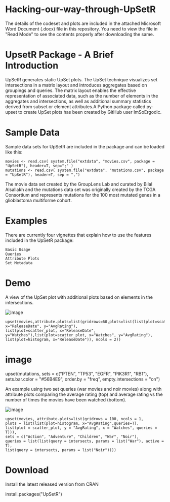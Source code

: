 # Hacking-our-way-through-UpSetR

The details of the codeset and plots are included in the attached Microsoft Word Document (.docx) file in this repository. 
You need to view the file in "Read Mode" to see the contents properly after downloading the same.

UpsetR Package - A Brief Introduction
======================================

UpSetR generates static UpSet plots. The UpSet technique visualizes set intersections in a matrix layout and introduces aggregates based on groupings and queries. The matrix layout enables the effective representation of associated data, such as the number of elements in the aggregates and intersections, as well as additional summary statistics derived from subset or element attributes.A Python package called py-upset to create UpSet plots has been created by GitHub user ImSoErgodic.

Sample Data
============
Sample data sets for UpSetR are included in the package and can be loaded like this:

    movies <- read.csv( system.file("extdata", "movies.csv", package = "UpSetR"), header=T, sep=";" )
    mutations <- read.csv( system.file("extdata", "mutations.csv", package = "UpSetR"), header=T, sep = ",")

The movie data set created by the GroupLens Lab and curated by Bilal Alsallakh and the mutations data set was originally created by the TCGA Consortium and represents mutations for the 100 most mutated genes in a glioblastoma multiforme cohort.

Examples
==========

There are currently four vignettes that explain how to use the features included in the UpSetR package:

    Basic Usage
    Queries
    Attribute Plots
    Set Metadata

Demo
=====
A view of the UpSet plot with additional plots based on elements in the intersections.

![image](https://user-images.githubusercontent.com/26252963/149611309-5637fc8f-d209-4866-9610-430980810244.png)


    upset(movies,attribute.plots=list(gridrows=60,plots=list(list(plot=scatter_plot, x="ReleaseDate", y="AvgRating"),
    list(plot=scatter_plot, x="ReleaseDate", y="Watches"),list(plot=scatter_plot, x="Watches", y="AvgRating"),
    list(plot=histogram, x="ReleaseDate")), ncols = 2))

image
======
upset(mutations, sets = c("PTEN", "TP53", "EGFR", "PIK3R1", "RB1"), sets.bar.color = "#56B4E9",
order.by = "freq", empty.intersections = "on")

An example using two set queries (war movies and noir movies) along with attribute plots comparing the average rating (top) and average rating vs the number of times the movies have been watched (bottom).


![image](https://user-images.githubusercontent.com/26252963/149611339-327841f7-7010-46f5-9599-278b0540ecab.png)

    upset(movies, attribute.plots=list(gridrows = 100, ncols = 1, 
    plots = list(list(plot=histogram, x="AvgRating",queries=T),
    list(plot = scatter_plot, y = "AvgRating", x = "Watches", queries = T))), 
    sets = c("Action", "Adventure", "Children", "War", "Noir"),
    queries = list(list(query = intersects, params = list("War"), active = T),
    list(query = intersects, params = list("Noir"))))

Download
=========
Install the latest released version from CRAN

install.packages("UpSetR")
